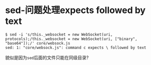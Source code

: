 # sed-问题处理expects followed by text

```
$ sed -i 's/this._websocket = new WebSocket(uri, protocols);/this._websocket = new WebSocket(uri, ["binary", "base64"]);/' core/websock.js
sed: 1: "core/websock.js": command c expects \ followed by text
```

貌似是因为`sed`后面的文件只能在同级目录?
